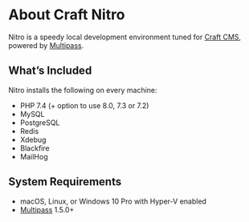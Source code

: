 # About Craft Nitro

Nitro is a speedy local development environment tuned for [Craft CMS](https://craftcms.com/), powered by [Multipass](https://multipass.run/).

## What’s Included

Nitro installs the following on every machine:

- PHP 7.4 (+ option to use 8.0, 7.3 or 7.2)
- MySQL
- PostgreSQL
- Redis
- Xdebug
- Blackfire
- MailHog

## System Requirements

- macOS, Linux, or Windows 10 Pro with Hyper-V enabled
- [Multipass](https://multipass.run/) 1.5.0+
